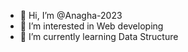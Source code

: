- 👋 Hi, I’m @Anagha-2023
- 👀 I’m interested in Web developing
- 🌱 I’m currently learning Data Structure

<!---
Anagha-2023/Anagha-2023 is a ✨ special ✨ repository because its `README.md` (this file) appears on your GitHub profile.
You can click the Preview link to take a look at your changes.
--->
